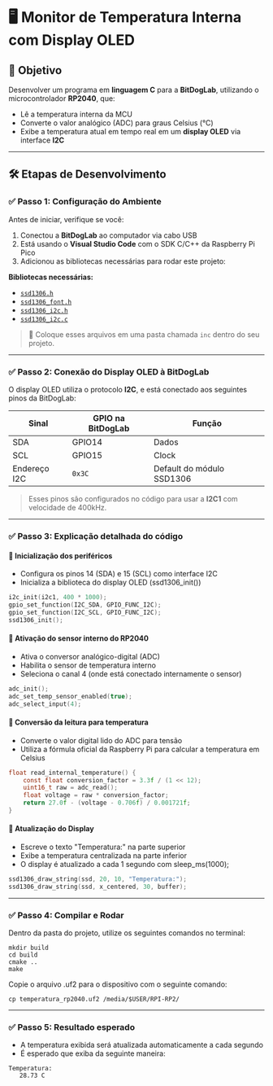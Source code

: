 # 🖥️ Monitor de Temperatura Interna com Display OLED

## 🎯 Objetivo

Desenvolver um programa em **linguagem C** para a **BitDogLab**, utilizando o microcontrolador **RP2040**, que:

- Lê a temperatura interna da MCU
- Converte o valor analógico (ADC) para graus Celsius (°C)
- Exibe a temperatura atual em tempo real em um **display OLED** via interface **I2C**

---

## 🛠️ Etapas de Desenvolvimento

### ✅ Passo 1: Configuração do Ambiente

Antes de iniciar, verifique se você:

1. Conectou a **BitDogLab** ao computador via cabo USB
2. Está usando o **Visual Studio Code** com o SDK C/C++ da Raspberry Pi Pico
3. Adicionou as bibliotecas necessárias para rodar este projeto:

**Bibliotecas necessárias:**

- [`ssd1306.h`](https://github.com/BitDogLab/BitDogLab-C/blob/main/display_oled/inc/ssd1306.h)
- [`ssd1306_font.h`](https://github.com/BitDogLab/BitDogLab-C/blob/main/display_oled/inc/ssd1306_font.h) 
- [`ssd1306_i2c.h`](https://github.com/BitDogLab/BitDogLab-C/blob/main/display_oled/inc/ssd1306_i2c.h) 
- [`ssd1306_i2c.c`](https://github.com/BitDogLab/BitDogLab-C/blob/main/display_oled/inc/ssd1306_i2c.c)

> 📂 Coloque esses arquivos em uma pasta chamada `inc` dentro do seu projeto.

---

### ✅ Passo 2: Conexão do Display OLED à BitDogLab

O display OLED utiliza o protocolo **I2C**, e está conectado aos seguintes pinos da BitDogLab:

| Sinal | GPIO na BitDogLab | Função |
|-------|-------------------|--------|
| SDA   | GPIO14            | Dados |
| SCL   | GPIO15            | Clock |
| Endereço I2C | `0x3C`     | Default do módulo SSD1306 |

> Esses pinos são configurados no código para usar a **I2C1** com velocidade de 400kHz.

---

### ✅ Passo 3: Explicação detalhada do código

#### 🔹 Inicialização dos periféricos

- Configura os pinos 14 (SDA) e 15 (SCL) como interface I2C
- Inicializa a biblioteca do display OLED (ssd1306_init())

```c
i2c_init(i2c1, 400 * 1000);
gpio_set_function(I2C_SDA, GPIO_FUNC_I2C);
gpio_set_function(I2C_SCL, GPIO_FUNC_I2C);
ssd1306_init();
```

#### 🔹 Ativação do sensor interno do RP2040

- Ativa o conversor analógico-digital (ADC)
- Habilita o sensor de temperatura interno
- Seleciona o canal 4 (onde está conectado internamente o sensor)

```c
adc_init();
adc_set_temp_sensor_enabled(true);
adc_select_input(4);
```

#### 🔹 Conversão da leitura para temperatura

- Converte o valor digital lido do ADC para tensão
- Utiliza a fórmula oficial da Raspberry Pi para calcular a temperatura em Celsius

```c
float read_internal_temperature() {
    const float conversion_factor = 3.3f / (1 << 12);
    uint16_t raw = adc_read();
    float voltage = raw * conversion_factor;
    return 27.0f - (voltage - 0.706f) / 0.001721f;
}
```

#### 🔹 Atualização do Display

- Escreve o texto "Temperatura:" na parte superior
- Exibe a temperatura centralizada na parte inferior
- O display é atualizado a cada 1 segundo com sleep_ms(1000);



```c
ssd1306_draw_string(ssd, 20, 10, "Temperatura:");
ssd1306_draw_string(ssd, x_centered, 30, buffer);
```

---

### ✅ Passo 4: Compilar e Rodar

Dentro da pasta do projeto, utilize os seguintes comandos no terminal:

```
mkdir build
cd build
cmake ..
make
```

Copie o arquivo .uf2 para o dispositivo com o seguinte comando:

```
cp temperatura_rp2040.uf2 /media/$USER/RPI-RP2/
```

---

### ✅ Passo 5: Resultado esperado

- A temperatura exibida será atualizada automaticamente a cada segundo
- É esperado que exiba da seguinte maneira:

```
Temperatura:
   28.73 C
```